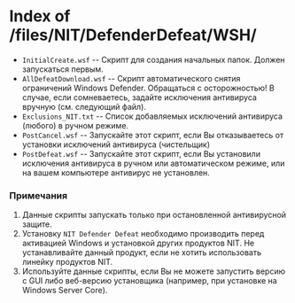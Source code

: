 # Index of /files/NIT/DefenderDefeat/WSH/

- `InitialCreate.wsf` -- Скрипт для создания начальных папок. Должен запускаться первым.
- `AllDefeatDownload.wsf` -- Скрипт автоматического снятия ограничений Windows Defender. Обращаться с осторожностью! В случае, если сомневаетесь, задайте исключения антивируса вручную (см. следующий файл).
- `Exclusions_NIT.txt` -- Список добавляемых исключений антивируса (любого) в ручном режиме.
- `PostCancel.wsf` -- Запускайте этот скрипт, если Вы отказываетесь от установки исключений антивируса (чистельщик)
- `PostDefeat.wsf` -- Запускайте этот скрипт, если Вы установили исключения антивируса в ручном или автоматическом режиме, или на вашем компьютере антивирус не установлен.

### Примечания
1. Данные скрипты запускать только при остановленной антивирусной защите.
2. Установку `NIT Defender Defeat` необходимо производить перед активацией Windows и установкой других продуктов NIT. Не устанавливайте данный продукт, если не хотить использовать линейку продуктов NIT.
3. Используйте данные скрипты, если Вы не можете запустить версию с GUI либо веб-версию установщика (например, при установке на Windows Server Core).